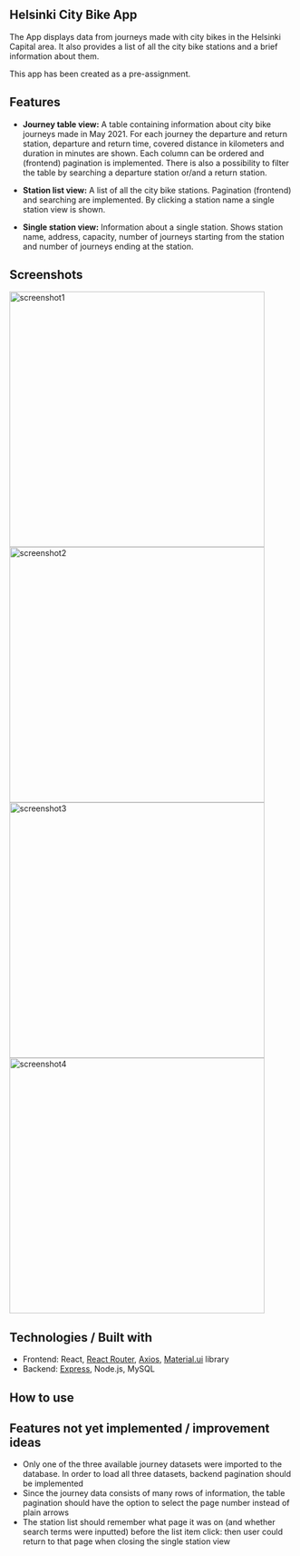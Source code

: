 ## Helsinki City Bike App

The App displays data from journeys made with city bikes in the Helsinki Capital area. 
It also provides a list of all the city bike stations and a brief information about them.

This app has been created as a pre-assignment.

## Features

- **Journey table view:** A table containing information about city bike journeys made in May 2021. For each journey the departure and return station, departure and return time, covered distance in kilometers and duration in minutes are shown. Each column can be ordered and (frontend) pagination is implemented. There is also a possibility to filter the table by searching a departure station or/and a return station.

- **Station list view:** A list of all the city bike stations. Pagination (frontend) and searching are implemented. By clicking a station name a single station view is shown.

- **Single station view:** Information about a single station. Shows station name, address, capacity, number of journeys starting from the station and number of journeys ending at the station.

## Screenshots

<img width="450" alt="screenshot1" src="https://user-images.githubusercontent.com/77788900/216107473-4f86a0bf-6941-40eb-be2c-af15ab119c43.png"> 
<img width="450" alt="screenshot2" src="https://user-images.githubusercontent.com/77788900/216107816-122b4f67-79dd-4baa-a95d-7412241d922a.png">
<img width="450" alt="screenshot3" src="https://user-images.githubusercontent.com/77788900/216107831-480216b6-b7e4-4eb6-bfe5-12072bfb92c4.png">
<img width="450" alt="screenshot4" src="https://user-images.githubusercontent.com/77788900/216107847-5331b124-399a-4cbb-919a-da5bbc269b00.png">

## Technologies / Built with

- Frontend: React, [React Router](https://github.com/remix-run/react-router), [Axios](https://github.com/axios/axios), [Material.ui](https://mui.com/) library
- Backend: [Express](https://expressjs.com/), Node.js, MySQL

## How to use

## Features not yet implemented / improvement ideas

- Only one of the three available journey datasets were imported to the database. In order to load all three datasets, backend pagination should be implemented
- Since the journey data consists of many rows of information, the table pagination should have the option to select the page number instead of plain arrows
- The station list should remember what page it was on (and whether search terms were inputted) before the list item click: then user could return to that page when closing the single station view
